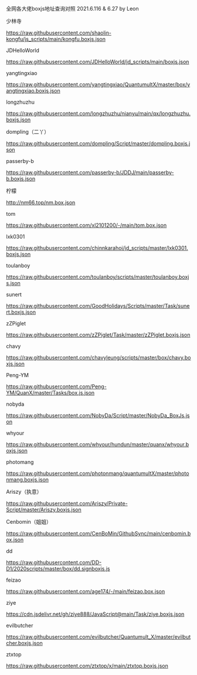 全网各大佬boxjs地址查询对照 2021.6.116 & 6.27 by Leon

少林寺

https://raw.githubusercontent.com/shaolin-kongfu/js_scripts/main/kongfu.boxjs.json

JDHelloWorld

https://raw.githubusercontent.com/JDHelloWorld/jd_scripts/main/boxjs.json

yangtingxiao

https://raw.githubusercontent.com/yangtingxiao/QuantumultX/master/box/yangtingxiao.boxjs.json

longzhuzhu

https://raw.githubusercontent.com/longzhuzhu/nianyu/main/qx/longzhuzhu.boxjs.json

dompling（二丫）

https://raw.githubusercontent.com/dompling/Script/master/dompling.boxjs.json

passerby-b

https://raw.githubusercontent.com/passerby-b/JDDJ/main/passerby-b.boxjs.json

柠檬

http://nm66.top/nm.box.json

tom

https://raw.githubusercontent.com/xl2101200/-/main/tom.box.json

lxk0301

https://raw.githubusercontent.com/chinnkarahoi/jd_scripts/master/lxk0301.boxjs.json

toulanboy

https://raw.githubusercontent.com/toulanboy/scripts/master/toulanboy.boxjs.json

sunert

https://raw.githubusercontent.com/GoodHolidays/Scripts/master/Task/sunert.boxjs.json

zZPiglet

https://raw.githubusercontent.com/zZPiglet/Task/master/zZPiglet.boxjs.json

chavy

https://raw.githubusercontent.com/chavyleung/scripts/master/box/chavy.boxjs.json

Peng-YM

https://raw.githubusercontent.com/Peng-YM/QuanX/master/Tasks/box.js.json

nobyda

https://raw.githubusercontent.com/NobyDa/Script/master/NobyDa_BoxJs.json

whyour

https://raw.githubusercontent.com/whyour/hundun/master/quanx/whyour.boxjs.json

photomang

https://raw.githubusercontent.com/photonmang/quantumultX/master/photonmang.boxjs.json

Ariszy（执意）

https://raw.githubusercontent.com/Ariszy/Private-Script/master/Ariszy.boxjs.json

Cenbomin（姐姐）

https://raw.githubusercontent.com/CenBoMin/GithubSync/main/cenbomin.box.json

dd

https://raw.githubusercontent.com/DD-D1/2020scripts/master/box/dd.signboxjs.js

feizao

https://raw.githubusercontent.com/age174/-/main/feizao.box.json

ziye

https://cdn.jsdelivr.net/gh/ziye888/JavaScript@main/Task/ziye.boxjs.json

evilbutcher

https://raw.githubusercontent.com/evilbutcher/Quantumult_X/master/evilbutcher.boxjs.json

ztxtop

https://raw.githubusercontent.com/ztxtop/x/main/ztxtop.boxjs.json
